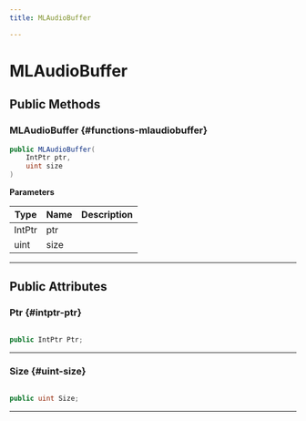 ```yaml
---
title: MLAudioBuffer

---
```


# MLAudioBuffer










## Public Methods

###  MLAudioBuffer {#functions-mlaudiobuffer}

```csharp
public MLAudioBuffer(
    IntPtr ptr,
    uint size
)
```


**Parameters**

| Type | Name  | Description  | 
|--|--|--|
| IntPtr |ptr||
| uint |size||






-----------

## Public Attributes

### Ptr {#intptr-ptr}

```csharp

public IntPtr Ptr;

```






-----------

### Size {#uint-size}

```csharp

public uint Size;

```






-----------


